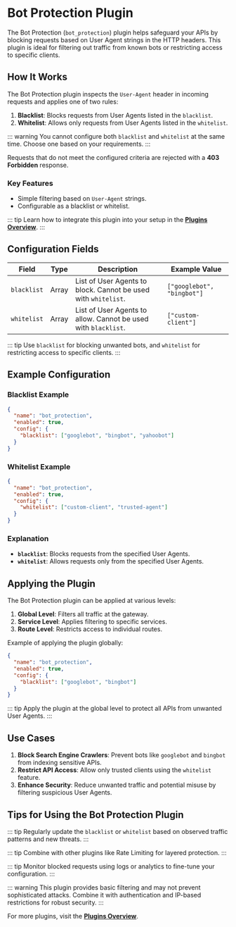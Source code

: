 # Bot Protection Plugin

The Bot Protection (`bot_protection`) plugin helps safeguard your APIs by blocking requests based on User Agent strings in the HTTP headers. This plugin is ideal for filtering out traffic from known bots or restricting access to specific clients.

## How It Works

The Bot Protection plugin inspects the `User-Agent` header in incoming requests and applies one of two rules:

1. **Blacklist**: Blocks requests from User Agents listed in the `blacklist`.
2. **Whitelist**: Allows only requests from User Agents listed in the `whitelist`.

::: warning
You cannot configure both `blacklist` and `whitelist` at the same time. Choose one based on your requirements.
:::

Requests that do not meet the configured criteria are rejected with a **403 Forbidden** response.

### Key Features

- Simple filtering based on `User-Agent` strings.
- Configurable as a blacklist or whitelist.

::: tip
Learn how to integrate this plugin into your setup in the **[Plugins Overview](../plugins/overview.md)**.
:::

## Configuration Fields

| Field       | Type  | Description                                                    | Example Value              |
| ----------- | ----- | -------------------------------------------------------------- | -------------------------- |
| `blacklist` | Array | List of User Agents to block. Cannot be used with `whitelist`. | `["googlebot", "bingbot"]` |
| `whitelist` | Array | List of User Agents to allow. Cannot be used with `blacklist`. | `["custom-client"]`        |

::: tip
Use `blacklist` for blocking unwanted bots, and `whitelist` for restricting access to specific clients.
:::

## Example Configuration

### Blacklist Example

```json
{
  "name": "bot_protection",
  "enabled": true,
  "config": {
    "blacklist": ["googlebot", "bingbot", "yahoobot"]
  }
}
```

### Whitelist Example

```json
{
  "name": "bot_protection",
  "enabled": true,
  "config": {
    "whitelist": ["custom-client", "trusted-agent"]
  }
}
```

### Explanation

- **`blacklist`**: Blocks requests from the specified User Agents.
- **`whitelist`**: Allows requests only from the specified User Agents.

## Applying the Plugin

The Bot Protection plugin can be applied at various levels:

1. **Global Level**: Filters all traffic at the gateway.
2. **Service Level**: Applies filtering to specific services.
3. **Route Level**: Restricts access to individual routes.

Example of applying the plugin globally:

```json
{
  "name": "bot_protection",
  "enabled": true,
  "config": {
    "blacklist": ["googlebot", "bingbot"]
  }
}
```

::: tip
Apply the plugin at the global level to protect all APIs from unwanted User Agents.
:::

## Use Cases

1. **Block Search Engine Crawlers**: Prevent bots like `googlebot` and `bingbot` from indexing sensitive APIs.
2. **Restrict API Access**: Allow only trusted clients using the `whitelist` feature.
3. **Enhance Security**: Reduce unwanted traffic and potential misuse by filtering suspicious User Agents.

## Tips for Using the Bot Protection Plugin

::: tip
Regularly update the `blacklist` or `whitelist` based on observed traffic patterns and new threats.
:::

::: tip
Combine with other plugins like Rate Limiting for layered protection.
:::

::: tip
Monitor blocked requests using logs or analytics to fine-tune your configuration.
:::

::: warning
This plugin provides basic filtering and may not prevent sophisticated attacks. Combine it with authentication and IP-based restrictions for robust security.
:::

For more plugins, visit the **[Plugins Overview](../plugins/overview.md)**.
